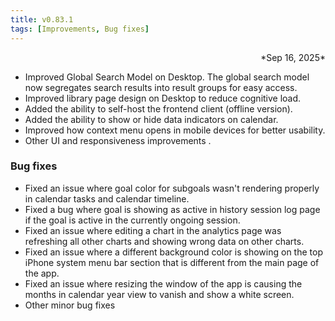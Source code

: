 ```yaml
---
title: v0.83.1
tags: [Improvements, Bug fixes]
---
```

<div align="right">*Sep 16, 2025*</div>

- Improved Global Search Model on Desktop. The global search model now segregates search results into result groups for easy access.
- Improved library page design on Desktop to reduce cognitive load.
- Added the ability to self-host the frontend client (offline version).
- Added the ability to show or hide data indicators on calendar.
- Improved how context menu opens in mobile devices for better usability.
- Other UI and responsiveness improvements .

### Bug fixes
- Fixed an issue where goal color for subgoals wasn't rendering properly in calendar tasks and calendar timeline.
- Fixed a bug where goal is showing as active in history session log page if the goal is active in the currently ongoing session.
- Fixed an issue where editing a chart in the analytics page was refreshing all other charts and showing wrong data on other charts.
- Fixed an issue where a different background color is showing on the top iPhone system menu bar section that is different from the main page of the app.
- Fixed an issue where resizing the window of the app is causing the months in calendar year view to vanish and show a white screen.
- Other minor bug fixes